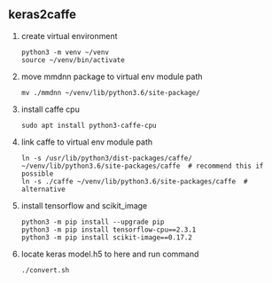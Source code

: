 ## keras2caffe

1. create virtual environment<br>
    ```
    python3 -m venv ~/venv
    source ~/venv/bin/activate
    ```

2. move mmdnn package to virtual env module path<br>
    ```
    mv ./mmdnn ~/venv/lib/python3.6/site-package/
    ```

3. install caffe cpu<br>
    ```
    sudo apt install python3-caffe-cpu
    ```

4. link caffe to virtual env module path<br>
    ```
    ln -s /usr/lib/python3/dist-packages/caffe/ ~/venv/lib/python3.6/site-packages/caffe  # recommend this if possible
    ln -s ./caffe ~/venv/lib/python3.6/site-packages/caffe  # alternative
    ```

5. install tensorflow and scikit_image<br>
    ```
    python3 -m pip install --upgrade pip
    python3 -m pip install tensorflow-cpu==2.3.1
    python3 -m pip install scikit-image==0.17.2
    ```

6. locate keras model.h5 to here and run command<br>
    ```
    ./convert.sh
    ```
